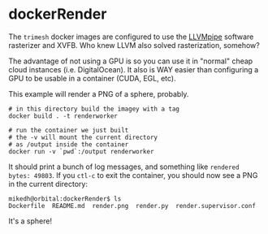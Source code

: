 # dockerRender

The `trimesh` docker images are configured to use the [LLVMpipe](https://www.phoronix.com/scan.php?page=news_item&px=LLVMpipe-Mesa-19.0-Performance) software rasterizer and XVFB. Who knew LLVM also solved rasterization, somehow?

The advantage of not using a GPU is so you can use it in "normal" cheap cloud instances (i.e. DigitalOcean). It also is WAY easier than configuring a GPU to be usable in a container (CUDA, EGL, etc). 

This example will render a PNG of a sphere, probably. 


```
# in this directory build the imagey with a tag
docker build . -t renderworker

# run the container we just built
# the -v will mount the current directory
# as /output inside the container
docker run -v `pwd`:/output renderworker
```

It should print a bunch of log messages, and something like `rendered bytes: 49803`. If you `ctl-c` to exit the container, you should now see a PNG in the current directory:

```
mikedh@orbital:dockerRender$ ls
Dockerfile  README.md  render.png  render.py  render.supervisor.conf
```

It's a sphere!
